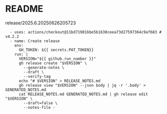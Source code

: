 # README

release/2025.6.20250626205723


      - uses: actions/checkout@11bd71901bbe5b1630ceea73d27597364c9af683 # v4.2.2
      - name: Create release
        env:
          GH_TOKEN: ${{ secrets.PAT_TOKEN}}
        run: |
          VERSION="${{ github.run_number }}"
          gh release create "$VERSION" \
            --generate-notes \
            --draft \
            --verify-tag
          echo "# $VERSION" > RELEASE_NOTES.md
          gh release view "$VERSION" --json body | jq -r '.body' > GENERATED_NOTES.md
          cat RELEASE_NOTES.md GENERATED_NOTES.md | gh release edit "$VERSION" \
            --draft=false \
            --notes-file -
